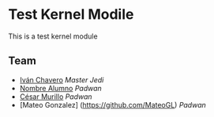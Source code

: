 # Test Kernel Modile
This is a test kernel module

## Team

* [Iván Chavero](https://github.com/imcsk8) *Master Jedi*
* [Nombre Alumno](https://github.com/example_user) *Padwan*
* [César Murillo](https://github.com/Cesar64100) *Padwan*
* [Mateo Gonzalez] (https://github.com/MateoGL) *Padwan*

